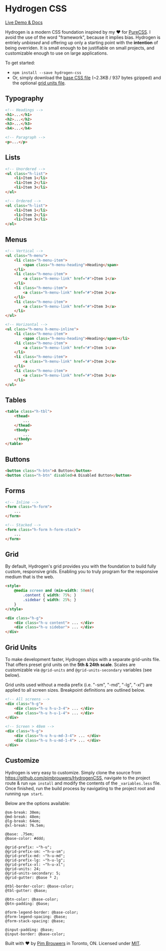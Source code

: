 # Hydrogen CSS

[Live Demo & Docs](http://hydrogen.pimbrouwers.com)

Hydrogen is a modern CSS foundation inspired by my ♥ for [PureCSS](https://purecss.io/). I avoid the use of the word "framework", because it implies bias. Hydrogen is entriely _unbiased_ and offering up only a starting point with the **intention** of being overriden. It is small enough to be justifiable on small projects, and customizable enough to use on large applications.

To get started:

- `npm install --save hydrogen-css`
- Or, simply download the [base CSS file](https://raw.githubusercontent.com/pimbrouwers/HydrogenCSS/master/dist/hydrogen.min.css) (~2.3KB / 937 bytes gzipped) and the optional [grid units file](https://raw.githubusercontent.com/pimbrouwers/HydrogenCSS/master/dist/hydrogen.grid-units.min.css).


## Typography

```html
<!-- Headings -->
<h1>...</h1>
<h2>...</h2>
<h3>...</h3>
<h4>...</h4>

<!-- Paragraph -->
<p>...</p>
```

## Lists
```html
<!-- Unordered -->
<ul class="h-list">
    <li>Item 1</li>
    <li>Item 2</li>
    <li>Item 3</li>
</ul> 

<!-- Ordered --> 
<ol class="h-list"> 
    <li>Item 1</li> 
    <li>Item 2</li>
    <li>Item 3</li>
</ol> 
```

## Menus
```html
<!-- Vertical -->
<ul class="h-menu">
    <li class="h-menu-item">
        <span class="h-menu-heading">Heading</span>
    </li>
    <li class="h-menu-item">
        <a class="h-menu-link" href="#">Item 1</a>
    </li>
    <li class="h-menu-item">
        <a class="h-menu-link" href="#">Item 2</a>
    </li>
    <li class="h-menu-item">
        <a class="h-menu-link" href="#">Item 3</a>
    </li>
</ul>

<!-- Horizontal -->
<ul class="h-menu h-menu-inline">
    <li class="h-menu-item">
        <span class="h-menu-heading">Heading</span></li>
    <li class="h-menu-item">
        <a class="h-menu-link" href="#">Item 1</a>
    </li>
    <li class="h-menu-item">
        <a class="h-menu-link" href="#">Item 2</a>
    </li>
    <li class="h-menu-item">
        <a class="h-menu-link" href="#">Item 3</a>
    </li>
</ul>
```

## Tables
```html
<table class="h-tbl">
    <thead> 
        ... 
    </thead> 
    <tbody> 
        ... 
    </tbody> 
</table>
```


## Buttons
```html
<button class="h-btn">A Button</button> 
<button class="h-btn" disabled>A Disabled Button</button> 
```


## Forms
```html
<!-- Inline --> 
<form class="h-form"> 
    ... 
</form> 

<!-- Stacked --> 
<form class="h-form h-form-stack"> 
    ... 
</form>
```


## Grid

By default, Hydrogen's grid provides you with the foundation to build fully custom, responsive grids. Enabling you to truly program for the responsive medium that is the web.

```html
<style> 
    @media screen and (min-width: 50em){ 
        .content { width: 75%; } 
        .sidebar { width: 25%; } 
    } 
</style> 

<div class="h-g"> 
    <div class="h-u content"> ... </div> 
    <div class="h-u sidebar"> ... </div> 
</div>
```


## Grid Units

To make development faster, Hydrogen ships with a separate grid-units file. That offers preset grid units on the **5th & 24th scale**. Scales are customizable via `@grid-units` and `@grid-units-secondary` variables (see below). 

Grid units used without a media prefix (i.e. "-sm", "-md", "-lg", "-xl") are applied to all screen sizes. Breakpoint definitions are outlined below.

``` html
<!-- All screens -->
<div class="h-g"> 
    <div class="h-u h-u-3-4"> ... </div> 
    <div class="h-u h-u-1-4"> ... </div> 
</div> 

<!-- Screen > 48em -->
<div class="h-g"> 
    <div class="h-u h-u-md-3-4"> ... </div> 
    <div class="h-u h-u-md-1-4"> ... </div> 
</div> 
```

## Customize

Hydrogen is very easy to customize. Simply clone the source from https://github.com/pimbrouwers/HydrogenCSS, navigate to the project route & run `npm install` and modify the contents of the `_variables.less` file. Once finished, run the build process by navigating to the project root and running `npm start`. 

Below are the options available:

```less
@sm-break: 30em;
@md-break: 48em;
@lg-break: 64em;
@xl-break: 76.5em;

@base: .75em;
@base-color: #ddd;

@grid-prefix: ~"h-u";
@grid-prefix-sm: ~"h-u-sm";
@grid-prefix-md: ~"h-u-md";
@grid-prefix-lg: ~"h-u-lg";
@grid-prefix-xl: ~"h-u-xl";
@grid-units: 24;
@grid-units-secondary: 5;
@grid-gutter: @base * 2;

@tbl-border-color: @base-color;
@tbl-gutter: @base;

@btn-color: @base-color;
@btn-padding: @base;

@form-legend-border: @base-color;
@form-legend-spacing: @base;
@form-stack-spacing: @base;

@input-padding: @base;
@input-border: @base-color;
```

Built with ♥ by [Pim Brouwers](https://github.com/pimbrouwers) in Toronto, ON. Licensed under [MIT](https://github.com/pimbrouwers/HydrogenCSS/blob/master/LICENSE).
